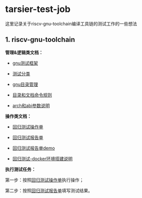 # tarsier-test-job

这里记录关于riscv-gnu-toolchain编译工具链的测试工作的一些想法



## 1. riscv-gnu-toolchain

**管理&逻辑类文档：**

- [gnu测试框架](https://github.com/xijing21/tarsier-test-job/blob/main/gnu/riscv-gnu-toolchain.svg)
- [测试分类](https://github.com/xijing21/tarsier-test-job/blob/main/gnu/TestCategory.md)
- [gnu目录管理](https://github.com/xijing21/tarsier-test-job/blob/main/gnu/directory.xmind)

- [目录和文档命令规则](https://github.com/xijing21/tarsier-test-job/blob/main/gnu/naming_rules.md)

- [arch和abi参数说明](https://github.com/xijing21/tarsier-test-job/blob/main/gnu/riscv-gnu-toolchain_archAbi.docx)



**操作类文档：**

- [回归测试操作单](https://github.com/xijing21/tarsier-test-job/blob/main/gnu/gnu-regression-b_rv64_newlib.md)

- [回归测试报告单](https://github.com/xijing21/tarsier-test-job/blob/main/gnu/gnu-regression-b_rv64_newlib-report.docx)
- [回归测试报告单demo](https://github.com/xijing21/tarsier-test-job/blob/main/gnu/gnu-regression-b_rv64_newlib-report-demo.docx)
- [回归测试-docker环境搭建说明](https://github.com/xijing21/tarsier-test-job/blob/main/gnu/test_environment-docker.md)



**执行测试任务：**

第一步：按照[回归测试操作单](https://github.com/xijing21/tarsier-test-job/blob/main/gnu/gnu-regression-b_rv64_newlib.md)执行操作；

第二步：按照[回归测试报告单](https://github.com/xijing21/tarsier-test-job/blob/main/gnu/gnu-regression-b_rv64_newlib-report.docx)填写测试结果。





